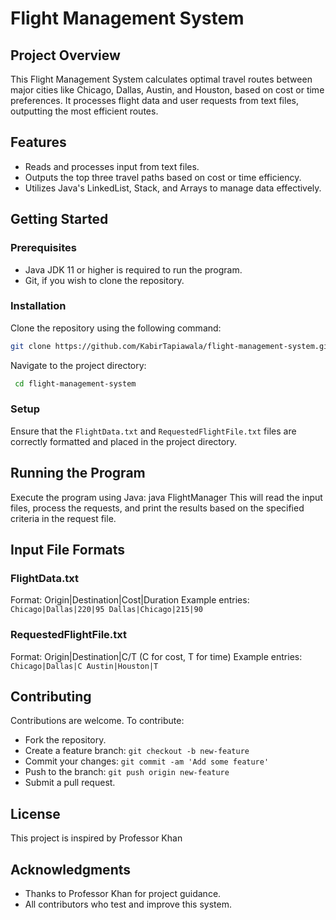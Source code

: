 # Flight Management System

## Project Overview
This Flight Management System calculates optimal travel routes between major cities like Chicago, Dallas, Austin, and Houston, based on cost or time preferences. It processes flight data and user requests from text files, outputting the most efficient routes.

## Features
- Reads and processes input from text files.
- Outputs the top three travel paths based on cost or time efficiency.
- Utilizes Java's LinkedList, Stack, and Arrays to manage data effectively.

## Getting Started

### Prerequisites
- Java JDK 11 or higher is required to run the program.
- Git, if you wish to clone the repository.

### Installation
Clone the repository using the following command:
```bash
git clone https://github.com/KabirTapiawala/flight-management-system.git
```
Navigate to the project directory:
```bash
 cd flight-management-system
```
### Setup
Ensure that the `FlightData.txt` and `RequestedFlightFile.txt` files are correctly formatted and placed in the project directory.

## Running the Program
Execute the program using Java: java FlightManager
This will read the input files, process the requests, and print the results based on the specified criteria in the request file.

## Input File Formats

### FlightData.txt
Format: Origin|Destination|Cost|Duration
Example entries: 
`Chicago|Dallas|220|95
Dallas|Chicago|215|90`

### RequestedFlightFile.txt
Format: Origin|Destination|C/T (C for cost, T for time)
Example entries:
`Chicago|Dallas|C
Austin|Houston|T`


## Contributing
Contributions are welcome. To contribute:
- Fork the repository.
- Create a feature branch: `git checkout -b new-feature`
- Commit your changes: `git commit -am 'Add some feature'`
- Push to the branch: `git push origin new-feature`
- Submit a pull request.

## License
This project is inspired by Professor Khan

## Acknowledgments
- Thanks to Professor Khan for project guidance.
- All contributors who test and improve this system.
